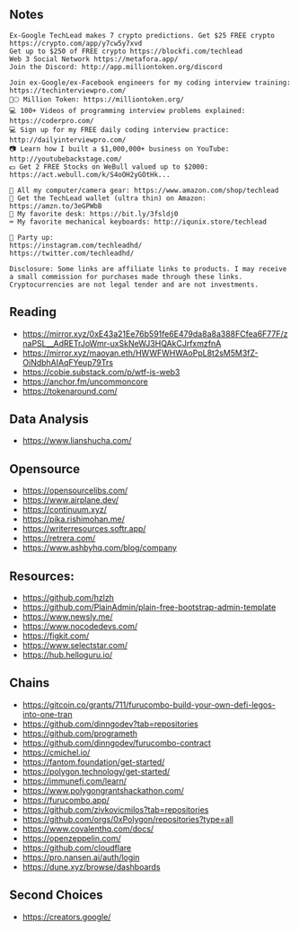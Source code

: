 ## Notes

```
Ex-Google TechLead makes 7 crypto predictions. Get $25 FREE crypto https://crypto.com/app/y7cw5y7xvd
Get up to $250 of FREE crypto https://blockfi.com/techlead
Web 3 Social Network https://metafora.app/
Join the Discord: http://app.milliontoken.org/discord

Join ex-Google/ex-Facebook engineers for my coding interview training: https://techinterviewpro.com/
🚀🌕 Million Token: https://milliontoken.org/
💻 100+ Videos of programming interview problems explained: https://coderpro.com/
💻 Sign up for my FREE daily coding interview practice: http://dailyinterviewpro.com/
📷 Learn how I built a $1,000,000+ business on YouTube: http://youtubebackstage.com/
💵 Get 2 FREE Stocks on WeBull valued up to $2000: https://act.webull.com/k/S4oOH2yGOtHk...

🛒 All my computer/camera gear: https://www.amazon.com/shop/techlead
🎁 Get the TechLead wallet (ultra thin) on Amazon: https://amzn.to/3eGPWbB
💁 My favorite desk: https://bit.ly/3fsldj0
⌨️ My favorite mechanical keyboards: http://iqunix.store/techlead

🎉 Party up:
https://instagram.com/techleadhd/
https://twitter.com/techleadhd/

Disclosure: Some links are affiliate links to products. I may receive a small commission for purchases made through these links. Cryptocurrencies are not legal tender and are not investments.
```

## Reading

- https://mirror.xyz/0xE43a21Ee76b591fe6E479da8a8a388FCfea6F77F/znaPSL__AdRETrJoWmr-uxSkNeWJ3HQAkCJrfxmzfnA
- https://mirror.xyz/maoyan.eth/HWWFWHWAoPpL8t2sM5M3fZ-OiNdbhAIAqFYeup79Trs
- https://cobie.substack.com/p/wtf-is-web3
- https://anchor.fm/uncommoncore
- https://tokenaround.com/

## Data Analysis

- https://www.lianshucha.com/


## Opensource

- https://opensourcelibs.com/
- https://www.airplane.dev/
- https://continuum.xyz/
- https://pika.rishimohan.me/
- https://writerresources.softr.app/
- https://retrera.com/
- https://www.ashbyhq.com/blog/company

## Resources:

- https://github.com/hzlzh
- https://github.com/PlainAdmin/plain-free-bootstrap-admin-template
- https://www.newsly.me/
- https://www.nocodedevs.com/
- https://figkit.com/
- https://www.selectstar.com/
- https://hub.helloguru.io/


## Chains
- https://gitcoin.co/grants/711/furucombo-build-your-own-defi-legos-into-one-tran
- https://github.com/dinngodev?tab=repositories
- https://github.com/programeth
- https://github.com/dinngodev/furucombo-contract
- https://cmichel.io/
- https://fantom.foundation/get-started/
- https://polygon.technology/get-started/
- https://immunefi.com/learn/
- https://www.polygongrantshackathon.com/
- https://furucombo.app/
- https://github.com/zivkovicmilos?tab=repositories
- https://github.com/orgs/0xPolygon/repositories?type=all
- https://www.covalenthq.com/docs/
- https://openzeppelin.com/
- https://github.com/cloudflare
- https://pro.nansen.ai/auth/login
- https://dune.xyz/browse/dashboards


## Second Choices

- https://creators.google/